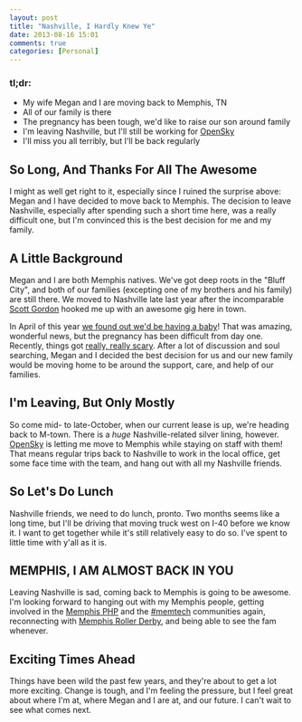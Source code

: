 ```yaml
---
layout: post
title: "Nashville, I Hardly Knew Ye"
date: 2013-08-16 15:01
comments: true
categories: [Personal]
---
```


### tl;dr:
* My wife Megan and I are moving back to Memphis, TN
* All of our family is there
* The pregnancy has been tough, we'd like to raise our son around family
* I'm leaving Nashville, but I'll still be working for [OpenSky](http://www.opensky.com)
* I'll miss you all terribly, but I'll be back regularly

## So Long, And Thanks For All The Awesome

I might as well get right to it, especially since I ruined the surprise above:
Megan and I have decided to move back to Memphis. The decision to leave Nashville,
especially after spending such a short time here, was a really difficult one, but
I'm convinced this is the best decision for me and my family.

## A Little Background

Megan and I are both Memphis natives.  We've got deep roots in the "Bluff City",
and both of our families (excepting one of my brothers and his family) are still
there. We moved to Nashville late last year after the incomparable [Scott Gordon](https://twitter.com/sgordon70)
hooked me up with an awesome gig here in town.

In April of this year [we found out we'd be having a baby](http://baby.biggskendall.com/post/were-having-a-baby)!
That was amazing, wonderful news, but the pregnancy has been difficult from day one.
Recently, things got [really, really scary](http://baby.biggskendall.com/post/of-cervical-incompetence-terror-and-hope).
After a lot of discussion and soul searching, Megan and I decided the best decision
for us and our new family would be moving home to be around the support, care,
and help of our families. 

## I'm Leaving, But Only Mostly

So come mid- to late-October, when our current lease is up, we're heading back
to M-town.  There is a *huge* Nashville-related silver lining, however.  [OpenSky](http://www.opensky.com)
is letting me move to Memphis while staying on staff with them!  That means
regular trips back to Nashville to work in the local office, get some face time
with the team, and hang out with all my Nashville friends.

## So Let's Do Lunch

Nashville friends, we need to do lunch, pronto.  Two months seems like a long time,
but I'll be driving that moving truck west on I-40 before we know it.  I want to get together
while it's still relatively easy to do so.  I've spent to little time with y'all
as it is.

## MEMPHIS, I AM ALMOST BACK IN YOU

Leaving Nashville is sad, coming back to Memphis is going to be awesome.  I'm
looking forward to hanging out with my Memphis people, getting involved in the
[Memphis PHP](http://memphisphp.org) and the [#memtech](https://twitter.com/search?q=%23memtech&src=typd)
communities again, reconnecting with [Memphis Roller Derby](http://www.memphisrollerderby.com/),
and being able to see the fam whenever.

## Exciting Times Ahead

Things have been wild the past few years, and they're about to get a lot
more exciting.  Change is tough, and I'm feeling the pressure, but I feel
great about where I'm at, where Megan and I are at, and our future.  I can't wait
to see what comes next.
